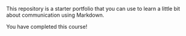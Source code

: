 This repository is a starter portfolio that you can use to learn a little bit about communication using Markdown.

You have completed this course!
